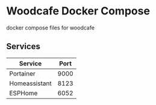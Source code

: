 # Woodcafe Docker Compose

docker compose files for woodcafe

## Services
|Service | Port |
|--|--|
|Portainer | 9000 |
|Homeassistant | 8123 |
|ESPHome | 6052 |
